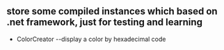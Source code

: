 ## store some compiled instances which based on .net framework, just for testing and learning
* ColorCreator --display a color by hexadecimal code


